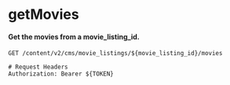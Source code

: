 getMovies
===========

#### Get the movies from a movie_listing_id.

```http
GET /content/v2/cms/movie_listings/${movie_listing_id}/movies

# Request Headers
Authorization: Bearer ${TOKEN}
```
